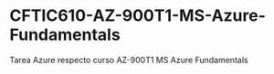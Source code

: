 # CFTIC610-AZ-900T1-MS-Azure-Fundamentals
Tarea Azure respecto curso AZ-900T1 MS Azure Fundamentals
